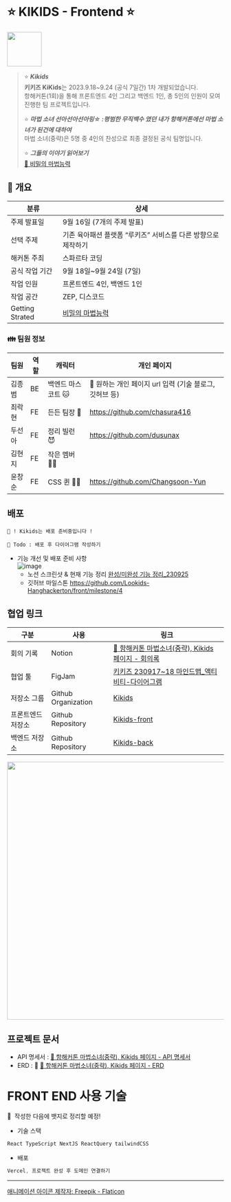 # ⭐️ KIKIDS - Frontend ⭐️

<img src="https://github.com/Lookids-Hanghackerton/.github/assets/94776135/94496c3f-23c7-4428-887e-8ec24ed117ea" width="80px" />

> ⭐️ **_Kikids_**  
> **키키즈 KiKids**는 2023.9.18~9.24 (공식 7일간) 1차 개발되었습니다.  
> 항해커톤(1회)을 통해 프론트엔드 4인 그리고 백엔드 1인, 총 5인의 인원이 모여 진행한 팀 프로젝트입니다.
>
> ⭐️ **_마법 소녀 선아선아선아링☆ :평범한 무직백수 였던 내가 항해커톤에선 마법 소녀가 된건에 대하여_**  
> 마법 소녀(중략)은 5명 중 4인의 찬성으로 최종 결정된 공식 팀명입니다.
>
> ⭐️ **_그들의 이야기 읽어보기_**  
> [💖 비밀의 마법능력](https://www.notion.so/b3fe803a508a43afb88a351283e0b992?pvs=21)

## 🩷 개요

| 분류            | 상세                                                                             |
| --------------- | -------------------------------------------------------------------------------- |
| 주제 발표일     | 9월 16일 (7개의 주제 발표)                                                       |
| 선택 주제       | 기존 육아패션 플랫폼 “루키즈” 서비스를 다른 방향으로 제작하기                    |
| 해커톤 주최     | 스파르타 코딩                                                                    |
| 공식 작업 기간  | 9월 18일~9월 24일 (7일)                                                          |
| 작업 인원       | 프론트엔드 4인, 백엔드 1인                                                       |
| 작업 공간       | ZEP, 디스코드                                                                    |
| Getting Strated | [비밀의 마법능력](https://www.notion.so/b3fe803a508a43afb88a351283e0b992?pvs=21) |

### 👪 팀원 정보

| 팀원   | 역할 | 캐릭터             | 개인 페이지                                             |
| ------ | ---- | ------------------ | ------------------------------------------------------- |
| 김종범 | BE   | 백엔드 마스코트 🐱 | 📌 원하는 개인 페이지 url 입력 (기술 블로그, 깃허브 등) |
| 최락현 | FE   | 든든 팀장 🤠       | https://github.com/chasura416                           |
| 두선아 | FE   | 정리 빌런 😈       | https://github.com/dusunax                              |
| 김현지 | FE   | 작은 멤버 🧚‍♀️       |                                                         |
| 윤창순 | FE   | CSS 퀸 🧝‍♀️          | https://github.com/Changsoon-Yun                        |

## 배포

```
💝 ! Kikids는 배포 준비중입니다 !

📌 Todo : 배포 후 다이어그램 작성하기
```

- 기능 개선 및 배포 준비 사항  
  ![image](https://github.com/Lookids-Hanghackerton/.github/assets/94776135/36e4d448-4eb2-4e96-9b70-ae6e3528a3b3)
  - 노션 스크린샷 & 현재 기능 정리 [완성/미완성 기능 정리\_230925](https://www.notion.so/_230925-76c714d0fc6845fdb7bb5b9cbd92db23?pvs=21)
  - 깃허브 마일스톤 https://github.com/Lookids-Hanghackerton/front/milestone/4

## 협업 링크

| 구분              | 사용                | 링크                                                                                                                                                                                                                                                                                                               |
| ----------------- | ------------------- | ------------------------------------------------------------------------------------------------------------------------------------------------------------------------------------------------------------------------------------------------------------------------------------------------------------------ |
| 회의 기록         | Notion              | [📣 항해커톤 마법소녀(중략), Kikids 페이지 - 회의록](https://www.notion.so/98bdc3b405fe429a88718e4fd04cb784?pvs=21)                                                                                                                                                                                                |
| 협업 툴           | FigJam              | [키키즈 230917~18 마인드맵\_액티비티-다이어그램](https://www.figma.com/file/HZfsyseTy2GAPXnaH2CPrl/%ED%82%A4%ED%82%A4%EC%A6%88-230917~18-%EB%A7%88%EC%9D%B8%EB%93%9C%EB%A7%B5_%EC%95%A1%ED%8B%B0%EB%B9%84%ED%8B%B0-%EB%8B%A4%EC%9D%B4%EC%96%B4%EA%B7%B8%EB%9E%A8?type=whiteboard&node-id=0-1&t=O9gQKYUpyVB7eEXL-0) |
| 저장소 그룹       | Github Organization | [Kikids](https://github.com/Lookids-Hanghackerton)                                                                                                                                                                                                                                                                 |
| 프론트엔드 저장소 | Github Repository   | [Kikids-front](https://github.com/Lookids-Hanghackerton/front)                                                                                                                                                                                                                                                     |
| 백엔드 저장소     | Github Repository   | [Kikids-back](https://github.com/Lookids-Hanghackerton/back)                                                                                                                                                                                                                                                       |

<img src="https://github.com/Lookids-Hanghackerton/.github/assets/94776135/56c20bde-8529-44ae-ab83-a39002f90edd" width="600px" />

## 프로젝트 문서

- API 명세서 : [📣 항해커톤 마법소녀(중략), Kikids 페이지 - API 명세서](https://www.notion.so/API-1721169101e145f7a49198d6cc733295?pvs=21)
- ERD : 📌 [📣 항해커톤 마법소녀(중략), Kikids 페이지 - ERD](https://www.notion.so/dusunax/ERD-ce16dc4c96bc4a04877fb11a7dffc6de?pvs=4)

# FRONT END 사용 기술

📌  작성한 다음에 뱃지로 정리할 예정!

- 기술 스택

```jsx
React TypeScript NextJS ReactQuery tailwindCSS
```

- 배포

```jsx
Vercel, 프로젝트 완성 후 도메인 연결하기
```

---

[애니메이션 아이콘 제작자: Freepik - Flaticon](https://www.flaticon.com/kr/free-animated-icons/)

